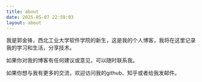 ```yaml
---
title: about
date: 2025-05-07 22:59:03
layout: about
---
```


我是郭金锋，西北工业大学软件学院的新生，这是我的个人博客，我将在这里记录我的学习和生活，分享技术。

如果你对我的博客有任何建议或意见，可以随时联系我。

如果你想与我有更多的交流，欢迎访问我的github、知乎或者给我发邮件。
